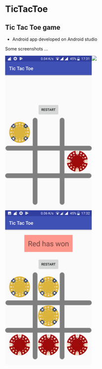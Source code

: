 # TicTacToe

## Tic Tac Toe game 
  - Android app developed on Android studio 


Some screenshots ...

<img src="Start.jpg" height="500"  align="left" />

<img src="YelloWins.jpg" height="500" align="left" />

<img src="RedWins.jpg" height="500"  />


